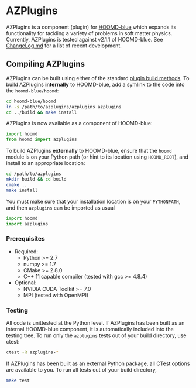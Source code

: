 # AZPlugins

AZPlugins is a component (plugin) for [HOOMD-blue](http://glotzerlab.engin.umich.edu/hoomd-blue)
which expands its functionality for tackling a variety of problems in soft matter physics.
Currently, AZPlugins is tested against v2.1.1 of HOOMD-blue. See [ChangeLog.md](ChangeLog.md) for
a list of recent development.

## Compiling AZPlugins

AZPlugins can be built using either of the standard [plugin build methods](http://hoomd-blue.readthedocs.io/en/stable/developer.html).
To build AZPlugins **internally** to HOOMD-blue, add a symlink to the code into the `hoomd-blue/hoomd`:

```bash
cd hoomd-blue/hoomd
ln -s /path/to/azplugins/azplugins azplugins
cd ../build && make install
```

AZPlugins is now available as a component of HOOMD-blue:

```python
import hoomd
from hoomd import azplugins
```

To build AZPlugins **externally** to HOOMD-blue, ensure that the `hoomd` module is on your Python path
(or hint to its location using `HOOMD_ROOT`), and install to an appropriate location:

```bash
cd /path/to/azplugins
mkdir build && cd build
cmake ..
make install
```

You must make sure that your installation location is on your `PYTHONPATH`, and then `azplugins` can
be imported as usual

```python
import hoomd
import azplugins
```

### Prerequisites

 * Required:
     * Python >= 2.7
     * numpy >= 1.7
     * CMake >= 2.8.0
     * C++ 11 capable compiler (tested with gcc >= 4.8.4)
 * Optional:
     * NVIDIA CUDA Toolkit >= 7.0
     * MPI (tested with OpenMPI)

### Testing

All code is unittested at the Python level. If AZPlugins has been built as an internal HOOMD-blue component,
it is automatically included into the testing tree. To run only the `azplugins` tests out of your build
directory, use ctest:

```bash
ctest -R azplugins-*
```

If AZPlugins has been built as an external Python package, all CTest options are available to you.
To run all tests out of your build directory,

```bash
make test
```
